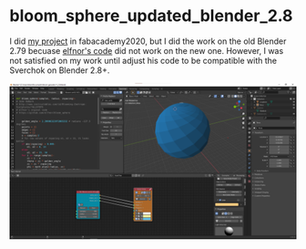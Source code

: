 # bloom_sphere_updated_blender_2.8

I did [my project](http://fabacademy.org/2020/labs/techworks/students/faisal-alkilani/final%20project/00-Slide%20and%20video/) in fabacademy2020, but I did the work on the old Blender 2.79 becuase [elfnor's code](https://github.com/elfnor/bloom_sphere) did not work on the new one. However, I was not satisfied on my work until adjust his code to be compatible with the Sverchok on Blender 2.8+.


![Blender 2.9](Wokring_program_on_blender_2.9.png)
